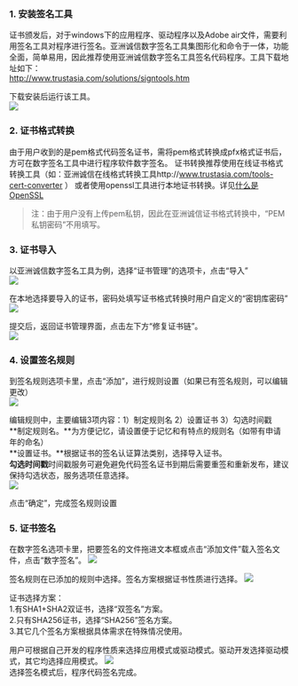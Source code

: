 ### 1. 安装签名工具

证书颁发后，对于windows下的应用程序、驱动程序以及Adobe air文件，需要利用签名工具对程序进行签名。亚洲诚信数字签名工具集图形化和命令于一体，功能全面，简单易用，因此推荐使用亚洲诚信数字签名工具签名代码程序。工具下载地址如下：  
http://www.trustasia.com/solutions/signtools.htm

下载安装后运行该工具。  
![](http://imgcache.tcecqpoc.fsphere.cn/image/mc.qcloudimg.com/static/img/f76bd31958cac4f217411ebc5daa0bac/image.png)

### 2. 证书格式转换

由于用户收到的是pem格式代码签名证书，需将pem格式转换成pfx格式证书后，方可在数字签名工具中进行程序软件数字签名。
证书转换推荐使用在线证书格式转换工具（如：亚洲诚信在线格式转换工具http://www.trustasia.com/tools-cert-converter ） 或者使用openssl工具进行本地证书转换。详见[什么是OpenSSL](/document/product/400/5707)

>注：由于用户没有上传pem私钥，因此在亚洲诚信证书格式转换中，“PEM私钥密码”不用填写。

### 3. 证书导入

以亚洲诚信数字签名工具为例，选择“证书管理”的选项卡，点击“导入”  
![](http://imgcache.tcecqpoc.fsphere.cn/image/mc.qcloudimg.com/static/img/724f1738f2b9790b90bb0f9f12ff5f97/2.png)

在本地选择要导入的证书，密码处填写证书格式转换时用户自定义的“密钥库密码”  
![](http://imgcache.tcecqpoc.fsphere.cn/image/mc.qcloudimg.com/static/img/33c7c25b8baa2f0b308dbf24cc0f8b96/image.png)

提交后，返回证书管理界面，点击左下方“修复证书链”。  
![](http://imgcache.tcecqpoc.fsphere.cn/image/mc.qcloudimg.com/static/img/1797875eb4969655b480f614105e7256/image.png)  

### 4. 设置签名规则

到签名规则选项卡里，点击“添加”，进行规则设置（如果已有签名规则，可以编辑更改）  
![](http://imgcache.tcecqpoc.fsphere.cn/image/mc.qcloudimg.com/static/img/ef96fae491f2432d8fdd4a9f76cc5838/image.png)  

编辑规则中，主要编辑3项内容：1）制定规则名 2）设置证书 3）勾选时间戳  
**制定规则名。**为方便记忆，请设置便于记忆和有特点的规则名（如带有申请年的命名）  
**设置证书。**根据证书的签名认证算法类别，选择导入证书。  
**勾选时间戳**时间戳服务可避免避免代码签名证书到期后需要重签和重新发布，建议保持勾选状态，服务选项任意选择。  
![](http://imgcache.tcecqpoc.fsphere.cn/image/mc.qcloudimg.com/static/img/518f762de77b4e097dad939458349019/image.png)  

点击“确定”，完成签名规则设置  

### 5. 证书签名

在数字签名选项卡里，把要签名的文件拖进文本框或点击“添加文件”载入签名文件，点击“数字签名”。
![](http://imgcache.tcecqpoc.fsphere.cn/image/mc.qcloudimg.com/static/img/bc597c165edda30e169b8908479e7c08/image.png)  

签名规则在已添加的规则中选择。签名方案根据证书性质进行选择。
![](http://imgcache.tcecqpoc.fsphere.cn/image/mc.qcloudimg.com/static/img/1918d60bda68ca30c5e8f4e4dba8aa86/image.png)  


证书选择方案：  
1.有SHA1+SHA2双证书，选择“双签名”方案。  
2.只有SHA256证书，选择“SHA256”签名方案。  
3.其它几个签名方案根据具体需求在特殊情况使用。

用户可根据自己开发的程序性质来选择应用模式或驱动模式。驱动开发选择驱动模式，其它均选择应用模式。
![](http://imgcache.tcecqpoc.fsphere.cn/image/mc.qcloudimg.com/static/img/b25148ae4b85f08c8dff4390e3682b55/image.png)    
选择签名模式后，程序代码签名完成。



